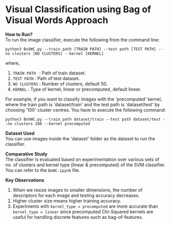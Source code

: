 # Visual Classification using Bag of Visual Words Approach

<b> How to Run? </b> <br>
To run the image classifier, execute the following from the command line: 
```
python3 BoVWC.py --train path [TRAIN PATH] --test path [TEST PATH] --no clusters [NO CLUSTERS] --kernel [KERNEL] 
```
where,
1. `TRAIN PATH ` : Path of train dataset.
2. `TEST PATH` : Path of test dataset.
3. `NO CLUSTERS` : Number of clusters, default 50.
4. `KERNEL` : Type of kernel, linear or precomputed, default linear.

For example, if you want to classify images with the 'precomputed' kernel, where the train path is 'dataset/train' and the test path is 'dataset/test' by choosing '100' cluster centres. You have to execute the following command:
```
python3 BoVWC.py --train path dataset/train --test path dataset/test --no clusters 100 --kernel precomputed
```

<b> Dataset Used </b> <br>
You can use images inside the 'dataset' folder as the dataset to run the classifier.

<b> Comparative Study </b> <br>
The classifier is evaluated based on experimentation over various sets of no. of clusters and kernel type (linear & precomputed) of the SVM classifier. You can refer to the `BoWC.ipynb` file. 

<b> Key Observations </b> <br>
1. When we resize images to smaller dimensions, the number of descriptors for each image and testing accuracy decreases.
2. Higher cluster size means higher training accuracy.
3. Experiments with `kernel_type = precomputed` are more accurate than `kernel_type = linear` since precomputed Chi-Squared kernels are useful for handling discrete features such as bag-of-features.
